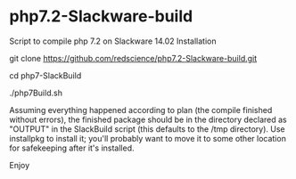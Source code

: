# php7.2-Slackware-build
Script to compile php 7.2 on Slackware 14.02
Installation

git clone https://github.com/redscience/php7.2-Slackware-build.git

cd php7-SlackBuild

./php7Build.sh

Assuming everything happened according to plan (the compile finished without errors), the finished package should be in the directory declared as "OUTPUT" in the SlackBuild script (this defaults to the /tmp directory). Use installpkg to install it; you'll probably want to move it to some other location for safekeeping after it's installed.

Enjoy
